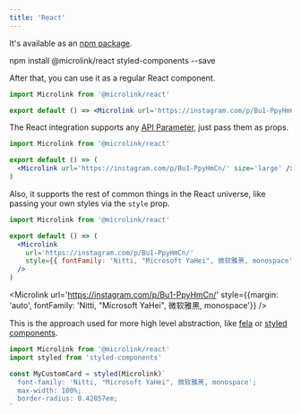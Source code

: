 ```yaml
---
title: 'React'
---
```


It's available as an [npm package](https://www.npmjs.com/package/@microlink/react).

<Terminal>npm install @microlink/react styled-components --save</Terminal>

After that, you can use it as a regular React component.

```jsx
import Microlink from '@microlink/react'

export default () => <Microlink url='https://instagram.com/p/Bu1-PpyHmCn/' />
```

<Microlink url='https://instagram.com/p/Bu1-PpyHmCn/' />

The React integration supports any [API Parameter](/docs/api/getting-started/overview), just pass them as props.

```jsx
import Microlink from '@microlink/react'

export default () => (
  <Microlink url='https://instagram.com/p/Bu1-PpyHmCn/' size='large' />
)
```

<Microlink url='https://instagram.com/p/Bu1-PpyHmCn/' size='large' />

Also, it supports the rest of common things in the React universe, like passing your own styles via the `style` prop.

```jsx
import Microlink from '@microlink/react'

export default () => (
  <Microlink
    url='https://instagram.com/p/Bu1-PpyHmCn/'
    style={{ fontFamily: 'Nitti, "Microsoft YaHei", 微软雅黑, monospace' }}
  />
)
```

<Microlink url='https://instagram.com/p/Bu1-PpyHmCn/' style={{margin: 'auto', fontFamily: 'Nitti, "Microsoft YaHei", 微软雅黑, monospace'}} />

This is the approach used for more high level abstraction, like [fela](http://fela.js.org) or [styled components](https://www.styled-components.com).

```jsx
import Microlink from '@microlink/react'
import styled from 'styled-components'

const MyCustomCard = styled(Microlink)`
  font-family: 'Nitti, "Microsoft YaHei", 微软雅黑, monospace';
  max-width: 100%;
  border-radius: 0.42857em;
`
```
